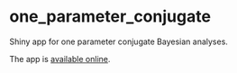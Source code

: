 one_parameter_conjugate
=======================

Shiny app for one parameter conjugate Bayesian analyses.

The app is [available online](http://167.71.158.10:3838/one_parameter_conjugate/). 
